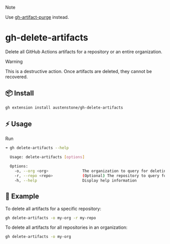 > [!NOTE]
> Use [gh-artifact-purge](https://github.com/andyfeller/gh-artifact-purge) instead.

# gh-delete-artifacts

Delete all GitHub Actions artifacts for a repository or an entire organization.

> [!WARNING]
> This is a destructive action. Once artifacts are deleted, they cannot be recovered.

## 📦 Install
```bash
gh extension install austenstone/gh-delete-artifacts
```

## ⚡️ Usage
Run
```bash
➜ gh delete-artifacts --help

  Usage: delete-artifacts [options]

  Options:
    -o, --org <org>               The organization to query for deleting artifacts
    -r, --repo <repo>             (Optional) The repository to query for deleting artifacts
    -h, --help                    Display help information
```

## 🚀 Example
To delete all artifacts for a specific repository:
```bash
gh delete-artifacts -o my-org -r my-repo
```

To delete all artifacts for all repositories in an organization:
```bash
gh delete-artifacts -o my-org
```
